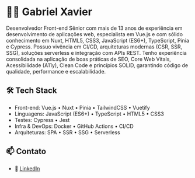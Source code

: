 # 👨‍💻 Gabriel Xavier

Desenvolvedor Front-end Sênior com mais de 13 anos de experiência em desenvolvimento de aplicações web, especialista em Vue.js e com sólido conhecimento em Nuxt, HTML5, CSS3, JavaScript (ES6+), TypeScript, Pinia e Cypress. Possuo vivência em CI/CD, arquiteturas modernas (CSR, SSR, SSG), soluções serverless e integração com APIs REST. Tenho experiência consolidada na aplicação de boas práticas de SEO, Core Web Vitals, Acessibilidade (A11y), Clean Code e princípios SOLID, garantindo código de qualidade, performance e escalabilidade.

## 🛠️ Tech Stack
- Front-end: Vue.js • Nuxt • Pinia • TailwindCSS • Vuetify
- Linguagens: JavaScript (ES6+) • TypeScript • HTML5 • CSS3
- Testes: Cypress • Jest
- Infra & DevOps: Docker • GitHub Actions • CI/CD
- Arquiteturas: SPA • SSR • SSG • Serverless

## 📫 Contato

- 💼 [LinkedIn](https://linkedin.com/in/gabrielxavier)  

<!--
**gabrielxavier/gabrielxavier** is a ✨ _special_ ✨ repository because its `README.md` (this file) appears on your GitHub profile.

Here are some ideas to get you started:

- 🔭 I’m currently working on ...
- 🌱 I’m currently learning ...
- 👯 I’m looking to collaborate on ...
- 🤔 I’m looking for help with ...
- 💬 Ask me about ...
- 📫 How to reach me: ...
- 😄 Pronouns: ...
- ⚡ Fun fact: ...
-->
